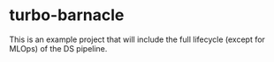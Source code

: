 # turbo-barnacle
This is an example project that will include the full lifecycle (except for MLOps) of the DS pipeline.
